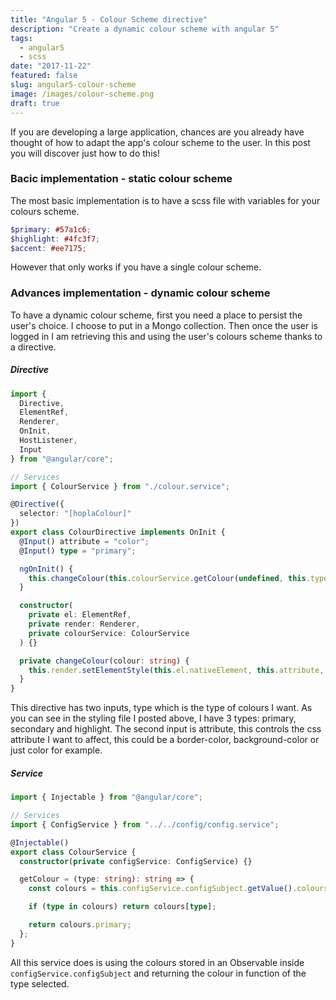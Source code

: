 ```yaml
---
title: "Angular 5 - Colour Scheme directive"
description: "Create a dynamic colour scheme with angular 5"
tags:
  - angular5
  - scss
date: "2017-11-22"
featured: false
slug: angular5-colour-scheme
image: /images/colour-scheme.png
draft: true
---
```


If you are developing a large application, chances are you already have thought of how to adapt the app's colour scheme to the user. In this post you will discover just how to do this!

### Bacic implementation - static colour scheme

The most basic implementation is to have a scss file with variables for your colours scheme.

```scss
$primary: #57a1c6;
$highlight: #4fc3f7;
$accent: #ee7175;
```

However that only works if you have a single colour scheme.

### Advances implementation - dynamic colour scheme

To have a dynamic colour scheme, first you need a place to persist the user's choice. I choose to put in a Mongo collection. Then once the user is logged in I am retrieving this and using the user's colours scheme thanks to a directive.

##### Directive

```typescript
import {
  Directive,
  ElementRef,
  Renderer,
  OnInit,
  HostListener,
  Input
} from "@angular/core";

// Services
import { ColourService } from "./colour.service";

@Directive({
  selector: "[hoplaColour]"
})
export class ColourDirective implements OnInit {
  @Input() attribute = "color";
  @Input() type = "primary";

  ngOnInit() {
    this.changeColour(this.colourService.getColour(undefined, this.type));
  }

  constructor(
    private el: ElementRef,
    private render: Renderer,
    private colourService: ColourService
  ) {}

  private changeColour(colour: string) {
    this.render.setElementStyle(this.el.nativeElement, this.attribute, colour);
  }
}
```

This directive has two inputs, type which is the type of colours I want. As you can see in the styling file I posted above, I have 3 types: primary, secondary and highlight. The second input is attribute, this controls the css attribute I want to affect, this could be a border-color, background-color or just color for example.

##### Service

```typescript
import { Injectable } from "@angular/core";

// Services
import { ConfigService } from "../../config/config.service";

@Injectable()
export class ColourService {
  constructor(private configService: ConfigService) {}

  getColour = (type: string): string => {
    const colours = this.configService.configSubject.getValue().colours;

    if (type in colours) return colours[type];

    return colours.primary;
  };
}
```

All this service does is using the colours stored in an Observable inside `configService.configSubject` and returning the colour in function of the type selected.
